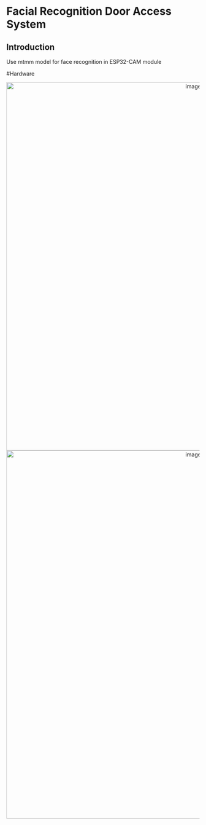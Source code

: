 # **Facial Recognition Door Access System**
## Introduction
Use mtmm model for face recognition in ESP32-CAM module

#Hardware
<p align="center">
<img width="959" alt="image" src="https://github.com/PhanThuan091/Facial-Recognition-Door-Access-System/assets/130080159/87e75d00-ef13-4edb-b0e9-54537dc14fea"><br>
<img width="959" alt="image" src="https://github.com/PhanThuan091/Facial-Recognition-Door-Access-System/assets/130080159/7623a19f-a69b-4358-a2fa-1a1170491160"><br>

</p>
